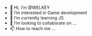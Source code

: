 - 👋 Hi, I’m @WELKEY
- 👀 I’m interested in Game development
- 🌱 I’m currently learning JS
- 💞️ I’m looking to collaborate on ...
- 📫 How to reach me ...

<!---
WELKEY/WELKEY is a ✨ special ✨ repository because its `README.md` (this file) appears on your GitHub profile.
You can click the Preview link to take a look at your changes.
--->
